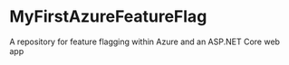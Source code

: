 # MyFirstAzureFeatureFlag
A repository for feature flagging within Azure and an ASP.NET Core web app
